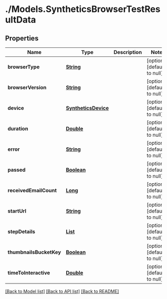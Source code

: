 # ./Models.SyntheticsBrowserTestResultData
## Properties

Name | Type | Description | Notes
------------ | ------------- | ------------- | -------------
**browserType** | [**String**][1] |  | [optional] [default to null]
**browserVersion** | [**String**][1] |  | [optional] [default to null]
**device** | [**SyntheticsDevice**][2] |  | [optional] [default to null]
**duration** | [**Double**][3] |  | [optional] [default to null]
**error** | [**String**][1] |  | [optional] [default to null]
**passed** | [**Boolean**][4] |  | [optional] [default to null]
**receivedEmailCount** | [**Long**][5] |  | [optional] [default to null]
**startUrl** | [**String**][1] |  | [optional] [default to null]
**stepDetails** | [**List**][6] |  | [optional] [default to null]
**thumbnailsBucketKey** | [**Boolean**][4] |  | [optional] [default to null]
**timeToInteractive** | [**Double**][3] |  | [optional] [default to null]

[[Back to Model list]][7] [[Back to API list]][8] [[Back to README]][9]

[1]: string.md
[2]: SyntheticsDevice.md
[3]: double.md
[4]: boolean.md
[5]: long.md
[6]: SyntheticsStepDetail.md
[7]: ../README.md#documentation-for-models
[8]: ../README.md#documentation-for-api-endpoints
[9]: ../README.md
